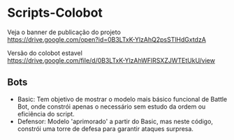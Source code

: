 # Scripts-Colobot

Veja o banner de publicação do projeto<br />
https://drive.google.com/open?id=0B3LTxK-YlzAhQ2psSTlHdGxtdzA

Versão do colobot estavel<br />
https://drive.google.com/file/d/0B3LTxK-YlzAhWFlRSXZJWTEtUkU/view

## Bots
* Basic: Tem objetivo de mostrar o modelo mais básico funcional de Battle Bot, onde constrói apenas o necessário sem estudo da ordem ou eficiência do script.
* Defensor: Modelo 'aprimorado' a partir do Basic, mas neste código, constrói uma torre de defesa para garantir ataques surpresa.
